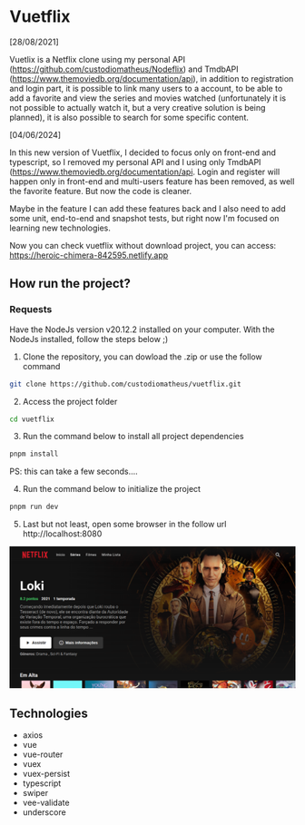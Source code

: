 # Vuetflix
[28/08/2021]

Vuetlix is a Netflix clone using my personal API (https://github.com/custodiomatheus/Nodeflix) and TmdbAPI (https://www.themoviedb.org/documentation/api), in addition to registration and login part, it is possible to link many users to a account, to be able to add a favorite and view the series and movies watched (unfortunately it is not possible to actually watch it, but a very creative solution is being planned), it is also possible to search for some specific content.

[04/06/2024]

In this new version of Vuetflix, I decided to focus only on front-end and typescript, so I removed my personal API and I using only TmdbAPI (https://www.themoviedb.org/documentation/api. Login and register will happen only in front-end and multi-users feature has been removed, as well the favorite feature. But now the code is cleaner.

Maybe in the feature I can add these features back and I also need to add some unit, end-to-end and snapshot tests, but right now I'm focused on learning new technologies.

Now you can check vuetflix without download project, you can access:
https://heroic-chimera-842595.netlify.app

## How run the project?

### Requests
Have the NodeJs version v20.12.2 installed on your computer.
With the NodeJs installed, follow the steps below ;)

1. Clone the repository, you can dowload the .zip or use the follow command
```bash
git clone https://github.com/custodiomatheus/vuetflix.git
```
2. Access the project folder
```bash
cd vuetflix
```
3. Run the command below to install all project dependencies
```bash
pnpm install
```
PS: this can take a few seconds....

4. Run the command below to initialize the project
```bash
pnpm run dev
```
5. Last but not least, open some browser in the follow url
http://localhost:8080

![Pagina inicial](./index.png)

## Technologies
* axios
* vue
* vue-router
* vuex
* vuex-persist
* typescript
* swiper
* vee-validate
* underscore

